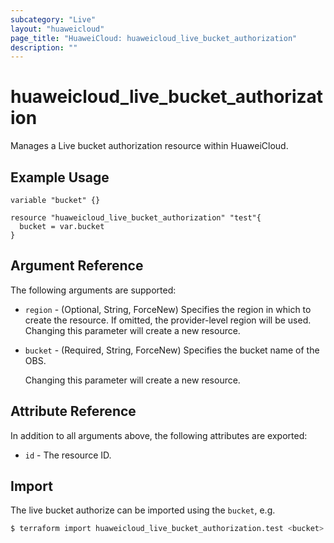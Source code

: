 ```yaml
---
subcategory: "Live"
layout: "huaweicloud"
page_title: "HuaweiCloud: huaweicloud_live_bucket_authorization"
description: ""
---
```


# huaweicloud_live_bucket_authorization

Manages a Live bucket authorization resource within HuaweiCloud.

## Example Usage

```hcl
variable "bucket" {}

resource "huaweicloud_live_bucket_authorization" "test"{
  bucket = var.bucket
}
```

## Argument Reference

The following arguments are supported:

* `region` - (Optional, String, ForceNew) Specifies the region in which to create the resource.
  If omitted, the provider-level region will be used. Changing this parameter will create a new resource.

* `bucket` - (Required, String, ForceNew) Specifies the bucket name of the OBS.

  Changing this parameter will create a new resource.

## Attribute Reference

In addition to all arguments above, the following attributes are exported:

* `id` - The resource ID.

## Import

The live bucket authorize can be imported using the `bucket`, e.g.

```bash
$ terraform import huaweicloud_live_bucket_authorization.test <bucket>
```
